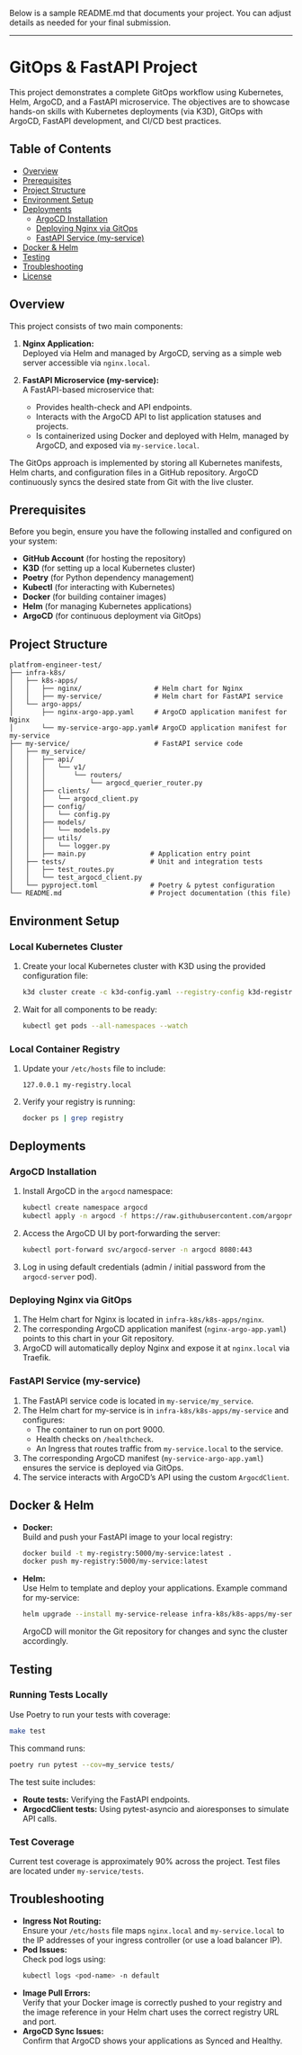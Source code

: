 Below is a sample README.md that documents your project. You can adjust details as needed for your final submission.

---

# GitOps & FastAPI Project

This project demonstrates a complete GitOps workflow using Kubernetes, Helm, ArgoCD, and a FastAPI microservice. The objectives are to showcase hands-on skills with Kubernetes deployments (via K3D), GitOps with ArgoCD, FastAPI development, and CI/CD best practices.

## Table of Contents

- [Overview](#overview)
- [Prerequisites](#prerequisites)
- [Project Structure](#project-structure)
- [Environment Setup](#environment-setup)
- [Deployments](#deployments)
  - [ArgoCD Installation](#argocd-installation)
  - [Deploying Nginx via GitOps](#deploying-nginx-via-gitops)
  - [FastAPI Service (my-service)](#fastapi-service-my-service)
- [Docker & Helm](#docker--helm)
- [Testing](#testing)
- [Troubleshooting](#troubleshooting)
- [License](#license)

## Overview

This project consists of two main components:

1. **Nginx Application:**  
   Deployed via Helm and managed by ArgoCD, serving as a simple web server accessible via `nginx.local`.

2. **FastAPI Microservice (my-service):**  
   A FastAPI-based microservice that:
   - Provides health-check and API endpoints.
   - Interacts with the ArgoCD API to list application statuses and projects.
   - Is containerized using Docker and deployed with Helm, managed by ArgoCD, and exposed via `my-service.local`.

The GitOps approach is implemented by storing all Kubernetes manifests, Helm charts, and configuration files in a GitHub repository. ArgoCD continuously syncs the desired state from Git with the live cluster.

## Prerequisites

Before you begin, ensure you have the following installed and configured on your system:

- **GitHub Account** (for hosting the repository)
- **K3D** (for setting up a local Kubernetes cluster)
- **Poetry** (for Python dependency management)
- **Kubectl** (for interacting with Kubernetes)
- **Docker** (for building container images)
- **Helm** (for managing Kubernetes applications)
- **ArgoCD** (for continuous deployment via GitOps)

## Project Structure

```plaintext
platfrom-engineer-test/
├── infra-k8s/
│   ├── k8s-apps/
│   │   ├── nginx/                  # Helm chart for Nginx
│   │   ├── my-service/             # Helm chart for FastAPI service
│   └── argo-apps/
│       ├── nginx-argo-app.yaml     # ArgoCD application manifest for Nginx
│       └── my-service-argo-app.yaml# ArgoCD application manifest for my-service
├── my-service/                     # FastAPI service code
│   ├── my_service/
│   │   ├── api/
│   │   │   └── v1/
│   │   │       └── routers/
│   │   │           └── argocd_querier_router.py
│   │   ├── clients/
│   │   │   └── argocd_client.py
│   │   ├── config/
│   │   │   └── config.py
│   │   ├── models/
│   │   │   └── models.py
│   │   ├── utils/
│   │   │   └── logger.py
│   │   ├── main.py                # Application entry point
│   ├── tests/                     # Unit and integration tests
│   │   ├── test_routes.py
│   │   └── test_argocd_client.py
│   └── pyproject.toml             # Poetry & pytest configuration
└── README.md                      # Project documentation (this file)
```

## Environment Setup

### Local Kubernetes Cluster

1. Create your local Kubernetes cluster with K3D using the provided configuration file:
   ```bash
   k3d cluster create -c k3d-config.yaml --registry-config k3d-registries.yaml
   ```
2. Wait for all components to be ready:
   ```bash
   kubectl get pods --all-namespaces --watch
   ```

### Local Container Registry

1. Update your `/etc/hosts` file to include:
   ```plaintext
   127.0.0.1 my-registry.local
   ```
2. Verify your registry is running:
   ```bash
   docker ps | grep registry
   ```

## Deployments

### ArgoCD Installation

1. Install ArgoCD in the `argocd` namespace:
   ```bash
   kubectl create namespace argocd
   kubectl apply -n argocd -f https://raw.githubusercontent.com/argoproj/argo-cd/stable/manifests/install.yaml
   ```
2. Access the ArgoCD UI by port-forwarding the server:
   ```bash
   kubectl port-forward svc/argocd-server -n argocd 8080:443
   ```
3. Log in using default credentials (admin / initial password from the `argocd-server` pod).

### Deploying Nginx via GitOps

1. The Helm chart for Nginx is located in `infra-k8s/k8s-apps/nginx`.
2. The corresponding ArgoCD application manifest (`nginx-argo-app.yaml`) points to this chart in your Git repository.
3. ArgoCD will automatically deploy Nginx and expose it at `nginx.local` via Traefik.

### FastAPI Service (my-service)

1. The FastAPI service code is located in `my-service/my_service`.
2. The Helm chart for my-service is in `infra-k8s/k8s-apps/my-service` and configures:
   - The container to run on port 9000.
   - Health checks on `/healthcheck`.
   - An Ingress that routes traffic from `my-service.local` to the service.
3. The corresponding ArgoCD manifest (`my-service-argo-app.yaml`) ensures the service is deployed via GitOps.
4. The service interacts with ArgoCD’s API using the custom `ArgocdClient`.

## Docker & Helm

- **Docker:**  
  Build and push your FastAPI image to your local registry:
  ```bash
  docker build -t my-registry:5000/my-service:latest .
  docker push my-registry:5000/my-service:latest
  ```
- **Helm:**  
  Use Helm to template and deploy your applications. Example command for my-service:
  ```bash
  helm upgrade --install my-service-release infra-k8s/k8s-apps/my-service --namespace default
  ```
  ArgoCD will monitor the Git repository for changes and sync the cluster accordingly.

## Testing

### Running Tests Locally

Use Poetry to run your tests with coverage:
```bash
make test
```
This command runs:
```bash
poetry run pytest --cov=my_service tests/
```
The test suite includes:
- **Route tests:** Verifying the FastAPI endpoints.
- **ArgocdClient tests:** Using pytest-asyncio and aioresponses to simulate API calls.

### Test Coverage

Current test coverage is approximately 90% across the project. Test files are located under `my-service/tests`.

## Troubleshooting

- **Ingress Not Routing:**  
  Ensure your `/etc/hosts` file maps `nginx.local` and `my-service.local` to the IP addresses of your ingress controller (or use a load balancer IP).
- **Pod Issues:**  
  Check pod logs using:
  ```bash
  kubectl logs <pod-name> -n default
  ```
- **Image Pull Errors:**  
  Verify that your Docker image is correctly pushed to your registry and the image reference in your Helm chart uses the correct registry URL and port.
- **ArgoCD Sync Issues:**  
  Confirm that ArgoCD shows your applications as Synced and Healthy.
